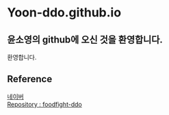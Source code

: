 # Yoon-ddo.github.io
## 윤소영의 github에 오신 것을 환영합니다.
환영합니다.

## Reference
[네이버](https://naver.com)<br>
[Repository : foodfight-ddo](https://Yoon-ddo.github.io/foodfight-ddo)

